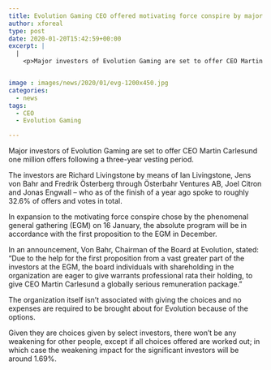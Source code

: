 ```yaml
---
title: Evolution Gaming CEO offered motivating force conspire by major shareholders
author: xforeal 
type: post
date: 2020-01-20T15:42:59+00:00
excerpt: |
  |
    <p>Major investors of Evolution Gaming are set to offer CEO Martin Carlesund one million offers following a three-year vesting period </p>


image : images/news/2020/01/evg-1200x450.jpg
categories:
  - news
tags:
  - CEO
  - Evolution Gaming

---
```

<span style="font-weight: 400;">Major investors of Evolution Gaming are set to offer CEO Martin Carlesund one million offers following a three-year vesting period. </span>

<span style="font-weight: 400;">The investors are Richard Livingstone by means of Ian Livingstone, Jens von Bahr and Fredrik Österberg through Österbahr Ventures AB, Joel Citron and Jonas Engwall – who as of the finish of a year ago spoke to roughly 32.6% of offers and votes in total.</span>

<span style="font-weight: 400;">In expansion to the motivating force conspire chose by the phenomenal general gathering (EGM) on 16 January, the absolute program will be in accordance with the first proposition to the EGM in December. </span>

<span style="font-weight: 400;">In an announcement, Von Bahr, Chairman of the Board at Evolution, stated: “Due to the help for the first proposition from a vast greater part of the investors at the EGM, the board individuals with shareholding in the organization are eager to give warrants professional rata their holding, to give CEO Martin Carlesund a globally serious remuneration package.”</span>

<span style="font-weight: 400;">The organization itself isn’t associated with giving the choices and no expenses are required to be brought about for Evolution because of the options. </span>

<span style="font-weight: 400;">Given they are choices given by select investors, there won’t be any weakening for other people, except if all choices offered are worked out; in which case the weakening impact for the significant investors will be around 1.69%.</span>